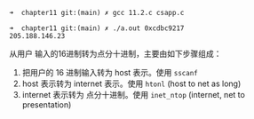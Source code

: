 ```
➜  chapter11 git:(main) ✗ gcc 11.2.c csapp.c

➜  chapter11 git:(main) ✗ ./a.out 0xcdbc9217 
205.188.146.23
```

从用户 输入的16进制转为点分十进制，主要由如下步骤组成：

1. 把用户的 16 进制输入转为 host 表示。使用 `sscanf`
2. host 表示转为 internet 表示。使用 `htonl` (host to net as long)
3. internet 表示转为 点分十进制。使用 `inet_ntop` (internet, net to presentation)
